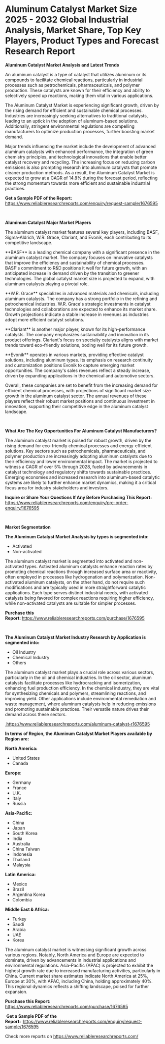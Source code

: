 <p><h1>Aluminum Catalyst Market Size 2025 - 2032 Global Industrial Analysis, Market Share, Top Key Players, Product Types and Forecast Research Report</h1></p><p><strong>Aluminum Catalyst Market Analysis and Latest Trends</strong></p>
<p><p>An aluminum catalyst is a type of catalyst that utilizes aluminum or its compounds to facilitate chemical reactions, particularly in industrial processes such as petrochemicals, pharmaceuticals, and polymer production. These catalysts are known for their efficiency and ability to selectively speed up reactions, making them vital in various applications.</p><p>The Aluminum Catalyst Market is experiencing significant growth, driven by the rising demand for efficient and sustainable chemical processes. Industries are increasingly seeking alternatives to traditional catalysts, leading to an uptick in the adoption of aluminum-based solutions. Additionally, stringent environmental regulations are compelling manufacturers to optimize production processes, further boosting market demand.</p><p>Major trends influencing the market include the development of advanced aluminum catalysts with enhanced performance, the integration of green chemistry principles, and technological innovations that enable better catalyst recovery and recycling. The increasing focus on reducing carbon emissions is also prompting research into aluminum catalysts that promote cleaner production methods. As a result, the Aluminum Catalyst Market is expected to grow at a CAGR of 14.8% during the forecast period, reflecting the strong momentum towards more efficient and sustainable industrial practices.</p></p>
<p><strong>Get a Sample PDF of the Report:&nbsp;</strong> <a href="https://www.reliableresearchreports.com/enquiry/request-sample/1676595?utm_campaign=2295&utm_medium=2&utm_source=Github&utm_content=ia&utm_term=01042025&utm_id=aluminum-catalyst">https://www.reliableresearchreports.com/enquiry/request-sample/1676595</a></p>
<p>&nbsp;</p>
<p><strong>Aluminum Catalyst Major Market Players</strong></p>
<p><p>The aluminum catalyst market features several key players, including BASF, Sigma-Aldrich, W.R. Grace, Clariant, and Evonik, each contributing to its competitive landscape.</p><p>**BASF** is a leading chemical company with a significant presence in the aluminum catalyst market. The company focuses on innovative catalysts that improve the efficiency and sustainability of chemical processes. BASF's commitment to R&D positions it well for future growth, with an anticipated increase in demand driven by the transition to greener technologies. The global catalyst market size is projected to expand, with aluminum catalysts playing a pivotal role.</p><p>**W.R. Grace** specializes in advanced materials and chemicals, including aluminum catalysts. The company has a strong portfolio in the refining and petrochemical industries. W.R. Grace's strategic investments in catalyst technologies and collaborations are expected to enhance its market share. Growth projections indicate a stable increase in revenues as industries adopt more efficient catalyst solutions.</p><p>**Clariant** is another major player, known for its high-performance catalysts. The company emphasizes sustainability and innovation in its product offerings. Clariant's focus on specialty catalysts aligns with market trends toward eco-friendly solutions, boding well for its future growth.</p><p>**Evonik** operates in various markets, providing effective catalyst solutions, including aluminum types. Its emphasis on research continuity and customization positions Evonik to capture emerging market opportunities. The company's sales revenues reflect a steady increase, driven by expanding applications in the chemical and automotive sectors.</p><p>Overall, these companies are set to benefit from the increasing demand for efficient chemical processes, with projections of significant market size growth in the aluminum catalyst sector. The annual revenues of these players reflect their robust market positions and continuous investment in innovation, supporting their competitive edge in the aluminum catalyst landscape.</p></p>
<p>&nbsp;</p>
<p><strong>What Are The Key Opportunities For Aluminum Catalyst Manufacturers?</strong></p>
<p><p>The aluminum catalyst market is poised for robust growth, driven by the rising demand for eco-friendly chemical processes and energy-efficient solutions. Key sectors such as petrochemicals, pharmaceuticals, and polymer production are increasingly adopting aluminum catalysts due to their efficiency and lower environmental impact. The market is projected to witness a CAGR of over 5% through 2028, fueled by advancements in catalyst technology and regulatory shifts towards sustainable practices. Emerging economies and increased research into aluminum-based catalytic systems are likely to further enhance market dynamics, making it a critical focus area for industry stakeholders and investors.</p></p>
<p><strong>Inquire or Share Your Questions If Any Before Purchasing This Report:</strong> <a href="https://www.reliableresearchreports.com/enquiry/pre-order-enquiry/1676595?utm_campaign=2295&utm_medium=2&utm_source=Github&utm_content=ia&utm_term=01042025&utm_id=aluminum-catalyst">https://www.reliableresearchreports.com/enquiry/pre-order-enquiry/1676595</a></p>
<p>&nbsp;</p>
<p><strong>Market Segmentation</strong></p>
<p><strong>The Aluminum Catalyst Market Analysis by types is segmented into:</strong></p>
<p><ul><li>Activated</li><li>Non-activated</li></ul></p>
<p><p>The aluminum catalyst market is segmented into activated and non-activated types. Activated aluminum catalysts enhance reaction rates by promoting chemical reactions through increased surface area or reactivity, often employed in processes like hydrogenation and polymerization. Non-activated aluminum catalysts, on the other hand, do not require such modifications and are typically used in more straightforward catalytic applications. Each type serves distinct industrial needs, with activated catalysts being favored for complex reactions requiring higher efficiency, while non-activated catalysts are suitable for simpler processes.</p></p>
<p><strong>Purchase this Report:&nbsp;</strong><a href="https://www.reliableresearchreports.com/purchase/1676595?utm_campaign=2295&utm_medium=2&utm_source=Github&utm_content=ia&utm_term=01042025&utm_id=aluminum-catalyst">https://www.reliableresearchreports.com/purchase/1676595</a></p>
<p>&nbsp;</p>
<p><strong>The Aluminum Catalyst Market Industry Research by Application is segmented into:</strong></p>
<p><ul><li>Oil Industry</li><li>Chemical Industry</li><li>Others</li></ul></p>
<p><p>The aluminum catalyst market plays a crucial role across various sectors, particularly in the oil and chemical industries. In the oil sector, aluminum catalysts facilitate processes like hydrocracking and isomerization, enhancing fuel production efficiency. In the chemical industry, they are vital for synthesizing chemicals and polymers, streamlining reactions, and improving yield. Other applications include environmental remediation and waste management, where aluminum catalysts help in reducing emissions and promoting sustainable practices. Their versatile nature drives their demand across these sectors.</p></p>
<p><a href="https://www.reliableresearchreports.com/aluminum-catalyst-r1676595?utm_campaign=2295&utm_medium=2&utm_source=Github&utm_content=ia&utm_term=01042025&utm_id=aluminum-catalyst">&nbsp;https://www.reliableresearchreports.com/aluminum-catalyst-r1676595</a></p>
<p><strong>In terms of Region, the Aluminum Catalyst Market Players available by Region are:</strong></p>
<p>
    <p> <strong> North America: </strong>
        <ul>
            <li>United States</li>
            <li>Canada</li>
        </ul>
        </p> 
    <p> <strong> Europe: </strong>
        <ul>
            <li>Germany</li>
            <li>France</li>
            <li>U.K.</li>
            <li>Italy</li>
            <li>Russia</li>
        </ul>
        </p> 
    <p> <strong> Asia-Pacific: </strong>
        <ul>
            <li>China</li>
            <li>Japan</li>
            <li>South Korea</li>
            <li>India</li>
            <li>Australia</li>
            <li>China Taiwan</li>
            <li>Indonesia</li>
            <li>Thailand</li>
            <li>Malaysia</li>
        </ul>
        </p> 
    <p> <strong> Latin America: </strong>
        <ul>
            <li>Mexico</li>
            <li>Brazil</li>
            <li>Argentina Korea</li>
            <li>Colombia</li>
        </ul>
        </p> 
    <p> <strong> Middle East & Africa: </strong>
        <ul>
            <li>Turkey</li>
            <li>Saudi</li>
            <li>Arabia</li>
            <li>UAE</li>
            <li>Korea</li>
        </ul>
    </p>
    </p>
<p><p>The aluminum catalyst market is witnessing significant growth across various regions. Notably, North America and Europe are expected to dominate, driven by advancements in industrial applications and environmental regulations. Asia-Pacific (APAC) is projected to exhibit the highest growth rate due to increased manufacturing activities, particularly in China. Current market share estimates indicate North America at 25%, Europe at 30%, with APAC, including China, holding approximately 40%. This regional dynamics reflects a shifting landscape, poised for further expansion.</p></p>
<p><strong>Purchase this Report: </strong><a href="https://www.reliableresearchreports.com/purchase/1676595?utm_campaign=2295&utm_medium=2&utm_source=Github&utm_content=ia&utm_term=01042025&utm_id=aluminum-catalyst">https://www.reliableresearchreports.com/purchase/1676595</a></p>
<p>&nbsp;<strong>Get a Sample PDF of the Report:&nbsp;&nbsp;</strong><a href="https://www.reliableresearchreports.com/enquiry/request-sample/1676595?utm_campaign=2295&utm_medium=2&utm_source=Github&utm_content=ia&utm_term=01042025&utm_id=aluminum-catalyst">https://www.reliableresearchreports.com/enquiry/request-sample/1676595</a></p>
<p><strong></strong></p>
<p>Check more reports on <a href="https://www.reliableresearchreports.com/?utm_campaign=2295&utm_medium=2&utm_source=Github&utm_content=ia&utm_term=01042025&utm_id=aluminum-catalyst">https://www.reliableresearchreports.com/</a></p>